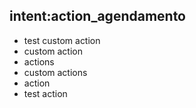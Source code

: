 ## intent:action_agendamento
- test custom action
- custom action
- actions
- custom actions
- action
- test action


